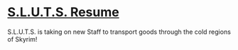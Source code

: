 # [S.L.U.T.S. Resume](https://www.loverslab.com/files/file/13199-sluts-resume/)
S.L.U.T.S. is taking on new Staff to transport goods through the cold regions of Skyrim!
